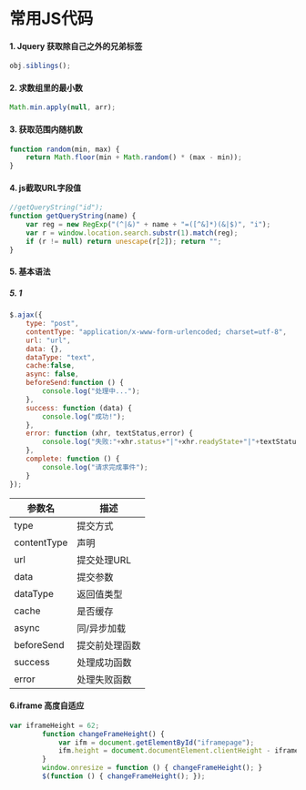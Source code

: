 ﻿# 常用JS代码
#### 1. Jquery 获取除自己之外的兄弟标签
```js
obj.siblings(); 
```
#### 2. 求数组里的最小数
```js
Math.min.apply(null, arr);
```
#### 3. 获取范围内随机数
```js
function random(min, max) {
    return Math.floor(min + Math.random() * (max - min));
}
```
#### 4. js截取URL字段值
```js
//getQueryString("id");
function getQueryString(name) {
    var reg = new RegExp("(^|&)" + name + "=([^&]*)(&|$)", "i");
    var r = window.location.search.substr(1).match(reg);
    if (r != null) return unescape(r[2]); return "";
}
```
#### 5. 基本语法
##### 5. 1
```js
$.ajax({
    type: "post",
    contentType: "application/x-www-form-urlencoded; charset=utf-8",
    url: "url",
    data: {},
    dataType: "text",
    cache:false,
    async: false,
    beforeSend:function () {
        console.log("处理中...");
    },
    success: function (data) {
        console.log("成功!");
    },
    error: function (xhr, textStatus,error) {
        console.log("失败:"+xhr.status+"|"+xhr.readyState+"|"+textStatus);
    },
    complete: function () {
        console.log("请求完成事件");
    }
});
```

|参数名| 描述 |
|-|-|
|type|提交方式|
|contentType|声明|
|url|提交处理URL|
|data|提交参数|
|dataType|返回值类型|
|cache|是否缓存|
|async|同/异步加载|
|beforeSend|提交前处理函数|
|success|处理成功函数|
|error|处理失败函数|

#### 6.iframe 高度自适应
``` js
var iframeHeight = 62;
        function changeFrameHeight() {
            var ifm = document.getElementById("iframepage");
            ifm.height = document.documentElement.clientHeight - iframeHeight;
        }
        window.onresize = function () { changeFrameHeight(); }
        $(function () { changeFrameHeight(); });
```

